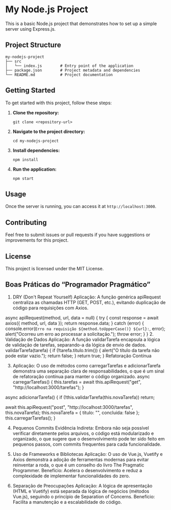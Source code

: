 # My Node.js Project

This is a basic Node.js project that demonstrates how to set up a simple server using Express.js.

## Project Structure

```
my-nodejs-project
├── src
│   └── index.js        # Entry point of the application
├── package.json        # Project metadata and dependencies
└── README.md           # Project documentation
```

## Getting Started

To get started with this project, follow these steps:

1. **Clone the repository:**

   ```
   git clone <repository-url>
   ```

2. **Navigate to the project directory:**

   ```
   cd my-nodejs-project
   ```

3. **Install dependencies:**

   ```
   npm install
   ```

4. **Run the application:**

   ```
   npm start
   ```

## Usage

Once the server is running, you can access it at `http://localhost:3000`.

## Contributing

Feel free to submit issues or pull requests if you have suggestions or improvements for this project.

## License

This project is licensed under the MIT License.

## Boas Práticas do “Programador Pragmático” 

1. DRY (Don't Repeat Yourself)
Aplicação: A função genérica apiRequest centraliza as chamadas HTTP (GET, POST, etc.), evitando duplicação de código para requisições com Axios.

async apiRequest(method, url, data = null) {
  try {
    const response = await axios({ method, url, data });
    return response.data;
  } catch (error) {
    console.error(`Erro na requisição ${method.toUpperCase()} ${url}:`, error);
    alert("Ocorreu um erro ao processar a solicitação.");
    throw error;
  }
}
2. Validação de Dados
Aplicação: A função validarTarefa encapsula a lógica de validação de tarefas, separando-a da lógica de envio de dados.
validarTarefa(tarefa) {
  if (!tarefa.titulo.trim()) {
    alert("O título da tarefa não pode estar vazio.");
    return false;
  }
  return true;
} Refatoração Contínua

3. Aplicação: O uso de métodos como carregarTarefas e adicionarTarefa demonstra uma separação clara de responsabilidades, o que é um sinal de refatoração contínua para manter o código organizado.
async carregarTarefas() {
  this.tarefas = await this.apiRequest("get", "http://localhost:3000/tarefas");
}

async adicionarTarefa() {
  if (!this.validarTarefa(this.novaTarefa)) return;

  await this.apiRequest("post", "http://localhost:3000/tarefas", this.novaTarefa);
  this.novaTarefa = { titulo: "", concluida: false };
  this.carregarTarefas();
}

4. Pequenos Commits
Evidência Indireta: Embora não seja possível verificar diretamente pelos arquivos, o código está modularizado e organizado, o que sugere que o desenvolvimento pode ter sido feito em pequenos passos, com commits frequentes para cada funcionalidade.

5. Uso de Frameworks e Bibliotecas
Aplicação: O uso de Vue.js, Vuetify e Axios demonstra a adoção de ferramentas modernas para evitar reinventar a roda, o que é um conselho do livro The Pragmatic Programmer. Benefício: Acelera o desenvolvimento e reduz a complexidade de implementar funcionalidades do zero.

6. Separação de Preocupações
Aplicação: A lógica de apresentação (HTML e Vuetify) está separada da lógica de negócios (métodos Vue.js), seguindo o princípio de Separation of Concerns. Benefício: Facilita a manutenção e a escalabilidade do código.